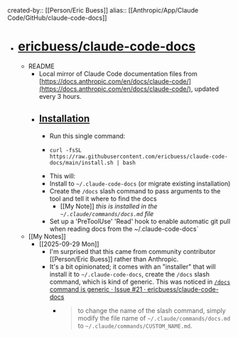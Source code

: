 created-by:: [[Person/Eric Buess]]
alias:: [[Anthropic/App/Claude Code/GitHub/claude-code-docs]]

- # [ericbuess/claude-code-docs](https://github.com/ericbuess/claude-code-docs)
	- README
		- Local mirror of Claude Code documentation files from [https://docs.anthropic.com/en/docs/claude-code/](https://docs.anthropic.com/en/docs/claude-code/), updated every 3 hours.
		- ## [Installation](https://github.com/ericbuess/claude-code-docs/tree/main#installation)
			- Run this single command:
			- ```
			  curl -fsSL https://raw.githubusercontent.com/ericbuess/claude-code-docs/main/install.sh | bash
			  ```
			- This will:
			- Install to `~/.claude-code-docs` (or migrate existing installation)
			- Create the `/docs` slash command to pass arguments to the tool and tell it where to find the docs
				- [[My Note]] *this is installed in the `~/.claude/commands/docs.md` file*
			- Set up a 'PreToolUse' 'Read' hook to enable automatic git pull when reading docs from the ~/.claude-code-docs`
	- [[My Notes]]
		- [[2025-09-29 Mon]]
			- I'm surprised that this came from community contributor [[Person/Eric Buess]] rather than Anthropic.
			- It's a bit opinionated; it comes with an "installer" that will install it to `~/.claude-code-docs`, create the `/docs` slash command, which is kind of generic. This was noticed in [`/docs` command is generic · Issue #21 · ericbuess/claude-code-docs](https://github.com/ericbuess/claude-code-docs/issues/21)
				- > to change the name of the slash command, simply modify the file name of `~/.claude/commands/docs.md` to `~/.claude/commands/CUSTOM_NAME.md`.